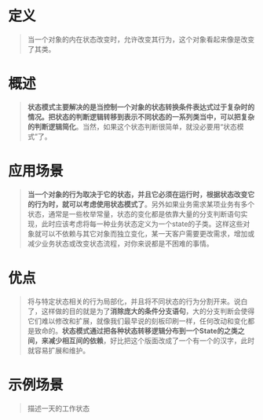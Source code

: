 ﻿# 定义
>当一个对象的内在状态改变时，允许改变其行为，这个对象看起来像是改变了其类。
# 概述
>**状态模式主要解决的是当控制一个对象的状态转换条件表达式过于复杂时的情况。把状态的判断逻辑转移到表示不同状态的一系列类当中，可以把复杂的判断逻辑简化**。当然，如果这个状态判断很简单，就没必要用“状态模式”了。
# 应用场景
>**当一个对象的行为取决于它的状态，并且它必须在运行时，根据状态改变它的行为时，就可以考虑使用状态模式了**。另外如果业务需求某项业务有多个状态，通常是一些枚举常量，状态的变化都是依靠大量的分支判断语句实现，此时应该考虑将每一种业务状态定义为一个state的子类。这样这些对象就可以不依赖与其它对象而独立变化，某一天客户需要更改需求，增加或减少业务状态或改变状态流程，对你来说都是不困难的事情。
# 优点
>将与特定状态相关的行为局部化，并且将不同状态的行为分割开来。说白了，这样做的目的就是为了**消除庞大的条件分支语句**，大的分支判断会使得它们难以修改和扩展，就像我们最早说的刻板印刷一样，任何改动和变化都是致命的。**状态模式通过把各种状态转移逻辑分布到一个State的之类之间，来减少相互间的依赖**，好比把这个版面改成了一个有一个的汉字，此时就容易扩展和维护。 
# 示例场景
>描述一天的工作状态
